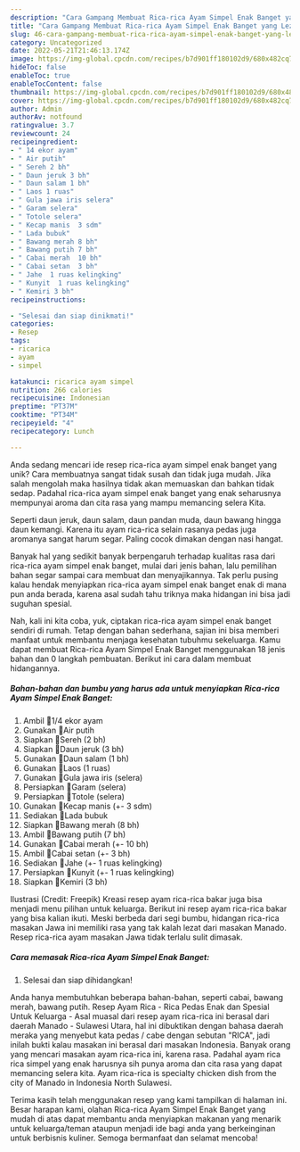 ```yaml
---
description: "Cara Gampang Membuat Rica-rica Ayam Simpel Enak Banget yang Lezat Sekali"
title: "Cara Gampang Membuat Rica-rica Ayam Simpel Enak Banget yang Lezat Sekali"
slug: 46-cara-gampang-membuat-rica-rica-ayam-simpel-enak-banget-yang-lezat-sekali
category: Uncategorized
date: 2022-05-21T21:46:13.174Z
image: https://img-global.cpcdn.com/recipes/b7d901ff180102d9/680x482cq70/rica-rica-ayam-simpel-enak-banget-foto-resep-utama.jpg
hideToc: false
enableToc: true
enableTocContent: false
thumbnail: https://img-global.cpcdn.com/recipes/b7d901ff180102d9/680x482cq70/rica-rica-ayam-simpel-enak-banget-foto-resep-utama.jpg
cover: https://img-global.cpcdn.com/recipes/b7d901ff180102d9/680x482cq70/rica-rica-ayam-simpel-enak-banget-foto-resep-utama.jpg
author: Admin
authorAv: notfound
ratingvalue: 3.7
reviewcount: 24
recipeingredient:
- " 14 ekor ayam"
- " Air putih"
- " Sereh 2 bh"
- " Daun jeruk 3 bh"
- " Daun salam 1 bh"
- " Laos 1 ruas"
- " Gula jawa iris selera"
- " Garam selera"
- " Totole selera"
- " Kecap manis  3 sdm"
- " Lada bubuk"
- " Bawang merah 8 bh"
- " Bawang putih 7 bh"
- " Cabai merah  10 bh"
- " Cabai setan  3 bh"
- " Jahe  1 ruas kelingking"
- " Kunyit  1 ruas kelingking"
- " Kemiri 3 bh"
recipeinstructions:

- "Selesai dan siap dinikmati!"
categories:
- Resep
tags:
- ricarica
- ayam
- simpel

katakunci: ricarica ayam simpel 
nutrition: 266 calories
recipecuisine: Indonesian
preptime: "PT37M"
cooktime: "PT34M"
recipeyield: "4"
recipecategory: Lunch

---
```





Anda sedang mencari ide resep rica-rica ayam simpel enak banget yang unik? Cara membuatnya sangat tidak susah dan tidak juga mudah. Jika salah mengolah maka hasilnya tidak akan memuaskan dan bahkan tidak sedap. Padahal rica-rica ayam simpel enak banget yang enak seharusnya mempunyai aroma dan cita rasa yang mampu memancing selera Kita.





Seperti daun jeruk, daun salam, daun pandan muda, daun bawang hingga daun kemangi. Karena itu ayam rica-rica selain rasanya pedas juga aromanya sangat harum segar. Paling cocok dimakan dengan nasi hangat.

Banyak hal yang sedikit banyak berpengaruh terhadap kualitas rasa dari rica-rica ayam simpel enak banget, mulai dari jenis bahan, lalu pemilihan bahan segar sampai cara membuat dan menyajikannya. Tak perlu pusing kalau hendak menyiapkan rica-rica ayam simpel enak banget enak di mana pun anda berada, karena asal sudah tahu triknya maka hidangan ini bisa jadi suguhan spesial.






Nah, kali ini kita coba, yuk, ciptakan rica-rica ayam simpel enak banget sendiri di rumah. Tetap dengan bahan sederhana, sajian ini bisa memberi manfaat untuk membantu menjaga kesehatan tubuhmu sekeluarga. Kamu dapat membuat Rica-rica Ayam Simpel Enak Banget menggunakan 18 jenis bahan dan 0 langkah pembuatan. Berikut ini cara dalam membuat hidangannya.

<!--inarticleads1-->

##### Bahan-bahan dan bumbu yang harus ada untuk menyiapkan Rica-rica Ayam Simpel Enak Banget:

1. Ambil  🔸1/4 ekor ayam
1. Gunakan  🔸Air putih
1. Siapkan  🔸Sereh (2 bh)
1. Siapkan  🔸Daun jeruk (3 bh)
1. Gunakan  🔸Daun salam (1 bh)
1. Gunakan  🔸Laos (1 ruas)
1. Gunakan  🔸Gula jawa iris (selera)
1. Persiapkan  🔸Garam (selera)
1. Persiapkan  🔸Totole (selera)
1. Gunakan  🔸Kecap manis (+- 3 sdm)
1. Sediakan  🔸Lada bubuk
1. Siapkan  🔸Bawang merah (8 bh)
1. Ambil  🔸Bawang putih (7 bh)
1. Gunakan  🔸Cabai merah (+- 10 bh)
1. Ambil  🔸Cabai setan (+- 3 bh)
1. Sediakan  🔸Jahe (+- 1 ruas kelingking)
1. Persiapkan  🔸Kunyit (+- 1 ruas kelingking)
1. Siapkan  🔸Kemiri (3 bh)


Ilustrasi (Credit: Freepik) Kreasi resep ayam rica-rica bakar juga bisa menjadi menu pilihan untuk keluarga. Berikut ini resep ayam rica-rica bakar yang bisa kalian ikuti. Meski berbeda dari segi bumbu, hidangan rica-rica masakan Jawa ini memiliki rasa yang tak kalah lezat dari masakan Manado. Resep rica-rica ayam masakan Jawa tidak terlalu sulit dimasak. 

<!--inarticleads2-->

##### Cara memasak Rica-rica Ayam Simpel Enak Banget:


1. Selesai dan siap dihidangkan!

Anda hanya membutuhkan beberapa bahan-bahan, seperti cabai, bawang merah, bawang putih. Resep Ayam Rica - Rica Pedas Enak dan Spesial Untuk Keluarga - Asal muasal dari resep ayam rica-rica ini berasal dari daerah Manado - Sulawesi Utara, hal ini dibuktikan dengan bahasa daerah meraka yang menyebut kata pedas / cabe dengan sebutan &#34;RICA&#34;, jadi inilah bukti kalau masakan ini berasal dari masakan Indonesia. Banyak orang yang mencari masakan ayam rica-rica ini, karena rasa. Padahal ayam rica rica simpel yang enak harusnya sih punya aroma dan cita rasa yang dapat memancing selera kita. Ayam rica-rica is specialty chicken dish from the city of Manado in Indonesia North Sulawesi. 

Terima kasih telah menggunakan resep yang kami tampilkan di halaman ini. Besar harapan kami, olahan Rica-rica Ayam Simpel Enak Banget yang mudah di atas dapat membantu anda menyiapkan makanan yang menarik untuk keluarga/teman ataupun menjadi ide bagi anda yang berkeinginan untuk berbisnis kuliner. Semoga bermanfaat dan selamat mencoba!
